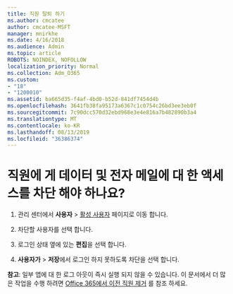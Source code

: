 ```yaml
---
title: 직원 탈퇴 하기
ms.author: cmcatee
author: cmcatee-MSFT
manager: mnirkhe
ms.date: 4/16/2018
ms.audience: Admin
ms.topic: article
ROBOTS: NOINDEX, NOFOLLOW
localization_priority: Normal
ms.collection: Adm_O365
ms.custom:
- "18"
- "1200010"
ms.assetid: ba665d35-f4af-4bd0-b52d-841df7454d4b
ms.openlocfilehash: 3641fb38fa95173a6367c1c0754c26bd3ee3eb0f
ms.sourcegitcommit: 7c90dcc570d32ebd968e3e4e816a7b482890b3a4
ms.translationtype: MT
ms.contentlocale: ko-KR
ms.lasthandoff: 08/13/2019
ms.locfileid: "36386374"
---
```

# <a name="have-an-employee-leaving-and-need-to-block-access-to-data-and-email"></a>직원에 게 데이터 및 전자 메일에 대 한 액세스를 차단 해야 하나요?
  
1. 관리 센터에서 **사용자** \> [활성 사용자](https://go.microsoft.com/fwlink/p/?linkid=834822) 페이지로 이동 합니다.

2. 차단할 사용자를 선택 합니다.

3. 로그인 상태 옆에 있는 **편집**을 선택 합니다.

4. **사용자가** \> **저장**에서 로그인 하지 못하도록 차단을 선택 합니다.

**참고**: 일부 앱에 대 한 로그 아웃이 즉시 실행 되지 않을 수 있습니다. 이 문서에서 더 많은 작업을 수행 하려면 [Office 365에서 이전 직원 제거](https://docs.microsoft.com/en-us/office365/admin/add-users/remove-former-employee) 를 참조 하세요.